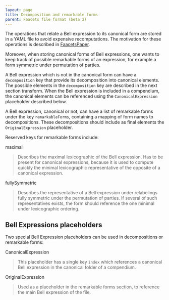 ```yaml
---
layout: page
title: Decomposition and remarkable forms
parent: Faacets file format (beta 2)
---
```


The operations that relate a Bell expression to its canonical form are
stored in a YAML file to avoid expensive recomputations. The motivation
for these operations is described in
[FaacetsPaper](http://www.arxiv.org).

Moreover, when storing canonical forms of Bell expressions, one wants to
keep track of possible remarkable forms of an expression, for example a
form symmetric under permutation of parties.

A Bell expression which is not in the canonical form can have a
`decomposition` key that provide its decomposition into canonical
elements. The possible elements in the `decomposition` key are described
in the next section transform. When the Bell expression is included in a
compendium, the canonical elements can be referenced using the
`CanonicalExpression` placeholder described below.

A Bell expression, canonical or not, can have a list of remarkable forms
under the key `remarkableForms`, containing a mapping of form names to
decompositions. These decompositions should include as final elements
the `OriginalExpression` placeholder.

Reserved keys for remarkable forms include:

maximal

> Describes the maximal lexicographic of the Bell expression. Has to be
> present for canonical expressions, because it is used to compute
> quickly the minimal lexicographic representative of the opposite of a
> canonical expression.

fullySymmetric

> Describes the representative of a Bell expression under relabelings
> fully symmetric under the permutation of parties. If several of such
> representatives exists, the form should reference the one minimal
> under lexicographic ordering.

Bell Expressions placeholders
-----------------------------

Two special Bell Expression placeholders can be used in decompositions
or remarkable forms:

CanonicalExpression

> This placeholder has a single key `index` which references a canonical
> Bell expression in the canonical folder of a compendium.

OriginalExpression

> Used as a placeholder in the remarkable forms section, to reference
> the main Bell expression of the file.
